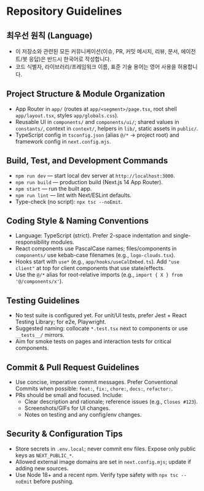 # Repository Guidelines

## 최우선 원칙 (Language)
- 이 저장소와 관련된 모든 커뮤니케이션(이슈, PR, 커밋 메시지, 리뷰, 문서, 에이전트/봇 응답)은 반드시 한국어로 작성합니다.
- 코드 식별자, 라이브러리/프레임워크 이름, 표준 기술 용어는 영어 사용을 허용합니다.

## Project Structure & Module Organization
- App Router in `app/` (routes at `app/<segment>/page.tsx`, root shell `app/layout.tsx`, styles `app/globals.css`).
- Reusable UI in `components/` and `components/ui/`; shared values in `constants/`, context in `context/`, helpers in `lib/`, static assets in `public/`.
- TypeScript config in `tsconfig.json` (alias `@/*` → project root) and framework config in `next.config.mjs`.

## Build, Test, and Development Commands
- `npm run dev` — start local dev server at `http://localhost:3000`.
- `npm run build` — production build (Next.js 14 App Router).
- `npm start` — run the built app.
- `npm run lint` — lint with Next/ESLint defaults.
- Type-check (no script): `npx tsc --noEmit`.

## Coding Style & Naming Conventions
- Language: TypeScript (strict). Prefer 2-space indentation and single-responsibility modules.
- React components use PascalCase names; files/components in `components/` use kebab-case filenames (e.g., `logo-clouds.tsx`).
- Hooks start with `use*` (e.g., `app/hooks/useCalEmbed.ts`). Add `"use client"` at top for client components that use state/effects.
- Use the `@/*` alias for root-relative imports (e.g., `import { X } from '@/components/x'`).

## Testing Guidelines
- No test suite is configured yet. For unit/UI tests, prefer Jest + React Testing Library; for e2e, Playwright.
- Suggested naming: collocate `*.test.tsx` next to components or use `__tests__/` mirrors.
- Aim for smoke tests on pages and interaction tests for critical components.

## Commit & Pull Request Guidelines
- Use concise, imperative commit messages. Prefer Conventional Commits when possible: `feat:`, `fix:`, `chore:`, `docs:`, `refactor:`.
- PRs should be small and focused. Include:
  - Clear description and rationale; reference issues (e.g., `Closes #123`).
  - Screenshots/GIFs for UI changes.
  - Notes on testing and any config/env changes.

## Security & Configuration Tips
- Store secrets in `.env.local`; never commit env files. Expose only public keys as `NEXT_PUBLIC_*`.
- Allowed external image domains are set in `next.config.mjs`; update if adding new sources.
- Use Node 18+ and a recent npm. Verify type safety with `npx tsc --noEmit` before pushing.
